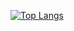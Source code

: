 [![Top Langs](https://github-readme-stats.vercel.app/api/top-langs/?username=iZyCorp&layout=compact)](https://github.com/anuraghazra/github-readme-stats)
